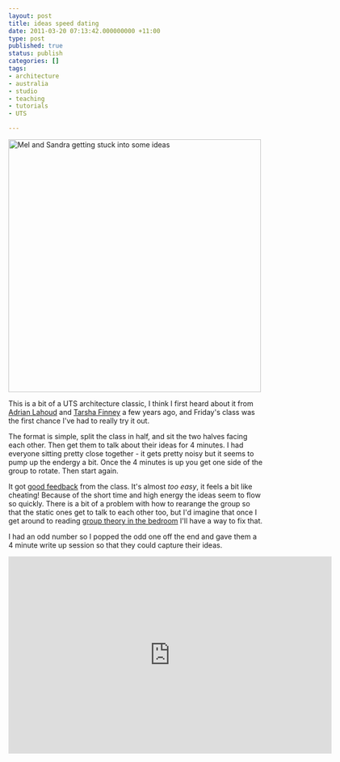 ```yaml
---
layout: post
title: ideas speed dating
date: 2011-03-20 07:13:42.000000000 +11:00
type: post
published: true
status: publish
categories: []
tags:
- architecture
- australia
- studio
- teaching
- tutorials
- UTS

---
```

<p><img src="{{ site.baseurl }}/assets/P3180348.JPG" alt="Mel and Sandra getting stuck into some ideas" title="Mel and Sandra (foreground) getting stuck into some ideas amid the din of all the other ideas!" style="width:500px;" /></p>
<p>This is a bit of a UTS architecture classic, I think I first heard about it from <a href="http://post-traumaticurbanism.com/" title="Adrian's website - Post-Traumatic Urbanism">Adrian Lahoud</a> and <a href="http://www.facebook.com/people/Tarsha-Finney/681629873">Tarsha Finney</a> a few years ago, and Friday's class was the first chance I've had to really try it out. </p>
<p>The format is simple, split the class in half, and sit the two halves facing each other. Then get them to talk about their ideas for 4 minutes. I had everyone sitting pretty close together - it gets pretty noisy but it seems to pump up the endergy a bit. Once the 4 minutes is up you get one side of the group to rotate. Then start again.</p>
<p>It got <a href="http://utsapocalypse.net/meljoanne/2011/03/18/speed-dating/">good feedback</a> from the class. It's almost <em>too easy</em>, it feels a bit like cheating! Because of the short time and high energy the ideas seem to flow so quickly. There is a bit of a problem with how to rearange the group so that the static ones get to talk to each other too, but I'd imagine that once I get around to reading <a href="http://grouptheoryinthebedroom.com/" title="thanks to Ben Barnes for suggesting that one">group theory in the bedroom</a> I'll have a way to fix that.</p>
<p>I had an odd number so I popped the odd one off the end and gave them a 4 minute write up session so that they could capture their ideas.</p>
<p><iframe title="YouTube video player" width="640" height="390" src="http://www.youtube.com/embed/P0oSH4SOJGY" frameborder="0" allowfullscreen>
There really should be an iframe here :(
</iframe></p>
